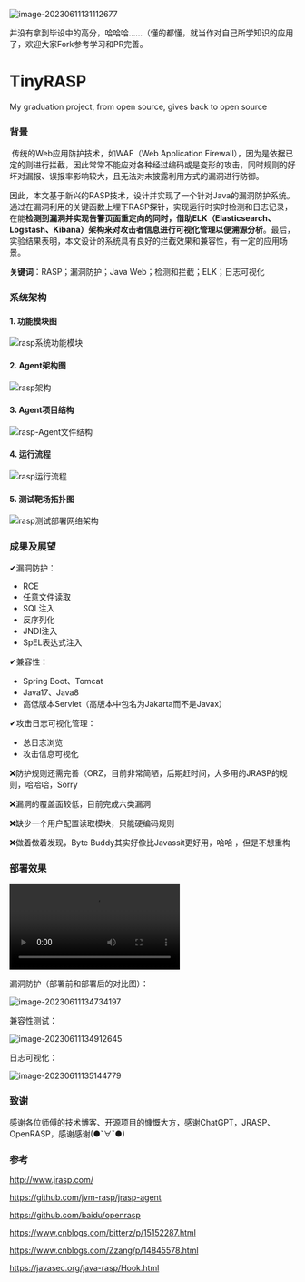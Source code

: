 ![image-20230611131112677](https://chenlvtang.top/pics/20230611131136.png)

并没有拿到毕设中的高分，哈哈哈……（懂的都懂，就当作对自己所学知识的应用了，欢迎大家Fork参考学习和PR完善。

# TinyRASP

My graduation project, from open source, gives back to open source

### 背景

​	传统的Web应用防护技术，如WAF（Web Application Firewall），因为是依据已定的则进行拦截，因此常常不能应对各种经过编码或是变形的攻击，同时规则的好坏对漏报、误报率影响较大，且无法对未披露利用方式的漏洞进行防御。

​	因此，本文基于新兴的RASP技术，设计并实现了一个针对Java的漏洞防护系统。通过在漏洞利用的关键函数上埋下RASP探针，实现运行时实时检测和日志记录，在能**检测到漏洞并实现告警页面重定向的同时，借助ELK（Elasticsearch、Logstash、Kibana）架构来对攻击者信息进行可视化管理以便溯源分析**。最后，实验结果表明，本文设计的系统具有良好的拦截效果和兼容性，有一定的应用场景。

**关键词**：RASP；漏洞防护；Java Web；检测和拦截；ELK；日志可视化

### 系统架构

#### 1. 功能模块图

![rasp系统功能模块](https://chenlvtang.top/pics/20230611131755.png)

#### 2. Agent架构图

![rasp架构](https://chenlvtang.top/pics/20230611131919.png)

#### 3. Agent项目结构

![rasp-Agent文件结构](https://chenlvtang.top/pics/20230611133346.png)

#### 4. 运行流程

![rasp运行流程](https://chenlvtang.top/pics/20230611133511.png)

#### 5. 测试靶场拓扑图

![rasp测试部署网络架构](https://chenlvtang.top/pics/20230611135427.png)

### 成果及展望

✔漏洞防护：

+ RCE
+ 任意文件读取
+ SQL注入
+ 反序列化
+ JNDI注入
+ SpEL表达式注入

✔兼容性：

+ Spring Boot、Tomcat
+ Java17、Java8
+ 高低版本Servlet（高版本中包名为Jakarta而不是Javax）

✔攻击日志可视化管理：

+ 总日志浏览
+ 攻击信息可视化

❌防护规则还需完善（ORZ，目前非常简陋，后期赶时间，大多用的JRASP的规则，哈哈哈，Sorry

❌漏洞的覆盖面较低，目前完成六类漏洞

❌缺少一个用户配置读取模块，只能硬编码规则

❌做着做着发现，Byte Buddy其实好像比Javassit更好用，哈哈 ，但是不想重构

### 部署效果

<video src="https://chenlvtang.top/rasp.mkv"></video>

漏洞防护（部署前和部署后的对比图）：

![image-20230611134734197](https://chenlvtang.top/pics/20230611134917.png)

兼容性测试：

![image-20230611134912645](https://chenlvtang.top/pics/20230611134920.png)

日志可视化：

![image-20230611135144779](https://chenlvtang.top/pics/20230611135147.png)

### 致谢

感谢各位师傅的技术博客、开源项目的慷慨大方，感谢ChatGPT，JRASP、OpenRASP，感谢感谢(●ˇ∀ˇ●)

### 参考

http://www.jrasp.com/

https://github.com/jvm-rasp/jrasp-agent

https://github.com/baidu/openrasp

https://www.cnblogs.com/bitterz/p/15152287.html

https://www.cnblogs.com/Zzang/p/14845578.html

https://javasec.org/java-rasp/Hook.html



